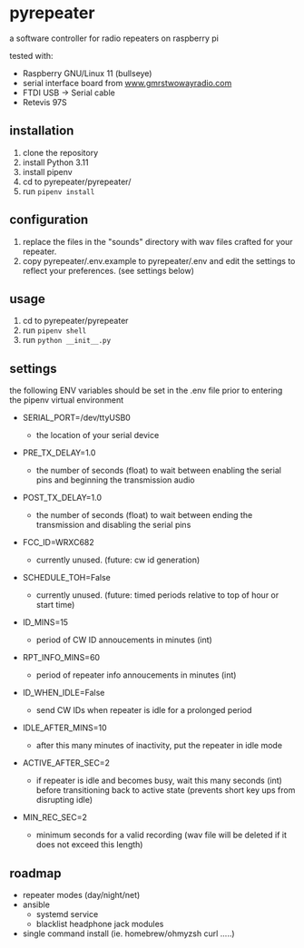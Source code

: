 # pyrepeater

a software controller for radio repeaters on raspberry pi

tested with:
- Raspberry GNU/Linux 11 (bullseye)
- serial interface board from www.gmrstwowayradio.com
- FTDI USB -> Serial cable
- Retevis 97S

## installation
1) clone the repository
2) install Python 3.11
3) install pipenv
4) cd to pyrepeater/pyrepeater/
5) run `pipenv install`

## configuration
1) replace the files in the "sounds" directory with wav files crafted for your repeater.
2) copy pyrepeater/.env.example to pyrepeater/.env and edit the settings to
   reflect your preferences. (see settings below)
   
## usage
1) cd to pyrepeater/pyrepeater
2) run `pipenv shell`
3) run `python __init__.py`

## settings

the following ENV variables should be set in the .env file prior to entering
the pipenv virtual environment

 - SERIAL_PORT=/dev/ttyUSB0
    - the location of your serial device

 - PRE_TX_DELAY=1.0
    - the number of seconds (float) to wait between enabling the serial pins and beginning the transmission audio

 - POST_TX_DELAY=1.0
    - the number of seconds (float) to wait between ending the transmission and disabling the serial pins

 - FCC_ID=WRXC682
    - currently unused. (future: cw id generation)

 - SCHEDULE_TOH=False
    - currently unused. (future: timed periods relative to top of hour or start time)

 - ID_MINS=15
    - period of CW ID annoucements in minutes (int)

 - RPT_INFO_MINS=60
    - period of repeater info annoucements in minutes (int)

 - ID_WHEN_IDLE=False
    - send CW IDs when repeater is idle for a prolonged period

 - IDLE_AFTER_MINS=10
    - after this many minutes of inactivity, put the repeater in idle mode

 - ACTIVE_AFTER_SEC=2
    - if repeater is idle and becomes busy, wait this many seconds (int) before transitioning back to active state (prevents short key ups from disrupting idle)

 - MIN_REC_SEC=2
    - minimum seconds for a valid recording (wav file will be deleted if it does not exceed this length)


## roadmap
- repeater modes (day/night/net)
- ansible
  - systemd service
  - blacklist headphone jack modules
- single command install (ie. homebrew/ohmyzsh curl .....)
